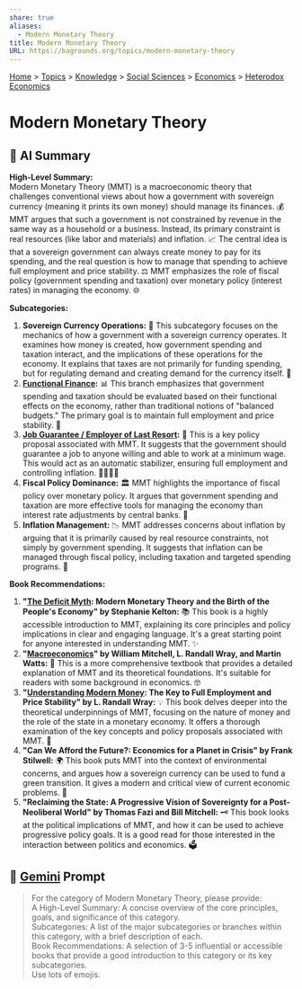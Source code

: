```yaml
---
share: true
aliases:
  - Modern Monetary Theory
title: Modern Monetary Theory
URL: https://bagrounds.org/topics/modern-monetary-theory
---
```

[Home](../index.md) > [Topics](./index.md) > [Knowledge](./a-hierarchical-view-of-human-knowledge.md) > [Social Sciences](./social-sciences.md) > [Economics](./economics.md) > [Heterodox Economics](./heterodox-economics.md)  
# Modern Monetary Theory  
## 🤖 AI Summary  
**High-Level Summary:**  
Modern Monetary Theory (MMT) is a macroeconomic theory that challenges conventional views about how a government with sovereign currency (meaning it prints its own money) should manage its finances. 💰 MMT argues that such a government is not constrained by revenue in the same way as a household or a business. Instead, its primary constraint is real resources (like labor and materials) and inflation. 📈 The central idea is that a sovereign government can always create money to pay for its spending, and the real question is how to manage that spending to achieve full employment and price stability. ⚖️ MMT emphasizes the role of fiscal policy (government spending and taxation) over monetary policy (interest rates) in managing the economy. 🌐  
  
**Subcategories:**  
1.  **Sovereign Currency Operations:** 🏦 This subcategory focuses on the mechanics of how a government with a sovereign currency operates. It examines how money is created, how government spending and taxation interact, and the implications of these operations for the economy. It explains that taxes are not primarily for funding spending, but for regulating demand and creating demand for the currency itself. 📝  
2.  **[Functional Finance](./functional-finance.md):** 📊 This branch emphasizes that government spending and taxation should be evaluated based on their functional effects on the economy, rather than traditional notions of "balanced budgets." The primary goal is to maintain full employment and price stability. 🎯  
3.  **[Job Guarantee / Employer of Last Resort](./job-guarantee-employer-of-last-resort.md):** 💼 This is a key policy proposal associated with MMT. It suggests that the government should guarantee a job to anyone willing and able to work at a minimum wage. This would act as an automatic stabilizer, ensuring full employment and controlling inflation. 👷‍♀️👷‍♂️  
4.  **Fiscal Policy Dominance:** 🏛️ MMT highlights the importance of fiscal policy over monetary policy. It argues that government spending and taxation are more effective tools for managing the economy than interest rate adjustments by central banks. 📣  
5.  **Inflation Management:** 📉 MMT addresses concerns about inflation by arguing that it is primarily caused by real resource constraints, not simply by government spending. It suggests that inflation can be managed through fiscal policy, including taxation and targeted spending programs. 🛑  
  
**Book Recommendations:**  
1.  **"[The Deficit Myth](../books/the-deficit-myth.md): Modern Monetary Theory and the Birth of the People's Economy" by Stephanie Kelton:** 📚 This book is a highly accessible introduction to MMT, explaining its core principles and policy implications in clear and engaging language. It's a great starting point for anyone interested in understanding MMT. ✨  
2.  **"[Macroeconomics](../books/macroeconomics.md)" by William Mitchell, L. Randall Wray, and Martin Watts:** 📖 This is a more comprehensive textbook that provides a detailed explanation of MMT and its theoretical foundations. It's suitable for readers with some background in economics. 🤓  
3.  **"[Understanding Modern Money](../books/understanding-modern-money.md): The Key to Full Employment and Price Stability" by L. Randall Wray:** 💡 This book delves deeper into the theoretical underpinnings of MMT, focusing on the nature of money and the role of the state in a monetary economy. It offers a thorough examination of the key concepts and policy proposals associated with MMT. 🧐  
4.  **"Can We Afford the Future?: Economics for a Planet in Crisis" by Frank Stilwell:** 🌍 This book puts MMT into the context of environmental concerns, and argues how a sovereign currency can be used to fund a green transition. It gives a modern and critical view of current economic problems. 🌳  
5.  **"Reclaiming the State: A Progressive Vision of Sovereignty for a Post-Neoliberal World" by Thomas Fazi and Bill Mitchell:** 🗝️ This book looks at the political implications of MMT, and how it can be used to achieve progressive policy goals. It is a good read for those interested in the interaction between politics and economics. 🗳️  
  
## 💬 [Gemini](https://gemini.google.com/app) Prompt  
> For the category of Modern Monetary Theory, please provide:  
A High-Level Summary: A concise overview of the core principles, goals, and significance of this category.  
Subcategories: A list of the major subcategories or branches within this category, with a brief description of each.  
Book Recommendations: A selection of 3-5 influential or accessible books that provide a good introduction to this category or its key subcategories.  
Use lots of emojis.